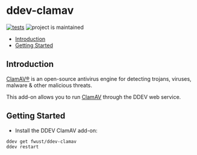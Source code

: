 # ddev-clamav <!-- omit in toc -->

[![tests](https://github.com/fwust/ddev-clamav/actions/workflows/tests.yml/badge.svg)](https://github.com/fwust/ddev-clamav/actions/workflows/tests.yml) ![project is maintained](https://img.shields.io/maintenance/yes/2024.svg)

- [Introduction](#introduction)
- [Getting Started](#getting-started)

## Introduction

[ClamAV®](https://www.clamav.net/) is an open-source antivirus engine for detecting trojans, viruses, malware & other malicious threats.

This add-on allows you to run [ClamAV](https://www.clamav.net/) through the DDEV web service.

## Getting Started

- Install the DDEV ClamAV add-on:

```shell
ddev get fwust/ddev-clamav
ddev restart
```